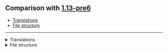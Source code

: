 ## Comparison with [1.13-pre6](https://github.com/PixiGeko/Minecraft-generated-data/tree/1.13-pre6)

- [Translations](#translations)
- [File structure](#file-structure)

<hr/>
<details><summary>Translations</summary>
<details>
<summary>
Keys
</summary>

```diff
+ commands.scoreboard.objectives.modify.displayname: Changed objective %s display name to %s
- debug.inspect.block: Copied block data to clipboard
+ debug.inspect.client.block: Copied client-side block data to clipboard
+ debug.inspect.client.entity: Copied client-side entity data to clipboard
- debug.inspect.entity: Copied entity data to clipboard
+ debug.inspect.server.block: Copied server-side block data to clipboard
+ debug.inspect.server.entity: Copied server-side entity data to clipboard
- stat.minecraft.dive_one_cm: Distance Dove
+ stat.minecraft.walk_on_water_one_cm: Distance Walked on Water
+ stat.minecraft.walk_under_water_one_cm: Distance Walked under Water
```

</details>
</details>
<details><summary>File structure</summary>
<details>
<summary>
assets
</summary>

```diff
+ minecraft/font/alt.json
+ minecraft/font/default.json
+ minecraft/textures/font/accented.png
+ minecraft/textures/font/ascii.png
+ minecraft/textures/font/nonlatin_european.png
```

</details>
</details>
